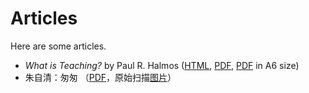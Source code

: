 # Articles

Here are some articles.

* _What is Teaching?_ by Paul R. Halmos ([HTML][1], [PDF][2], [PDF][3] in A6 size)
* 朱自清：匆匆 （[PDF][4]，原始扫描[图片][5]）

[1]: https://leeifrankjaw.github.io/Papers/Am-Math-Mon/Halmos-1994.html
[2]: https://leeifrankjaw.github.io/Papers/Am-Math-Mon/Halmos-1994.pdf
[3]: https://leeifrankjaw.github.io/Papers/Am-Math-Mon/Halmos-1994-A6.pdf
[4]: https://leeifrankjaw.github.io/Papers/Lit-Thrice-Mon/Hurry-Zhu-19220411.pdf
[5]: https://leeifrankjaw.github.io/Papers/Lit-Thrice-Mon/Hurry-Zhu-19220411.png
